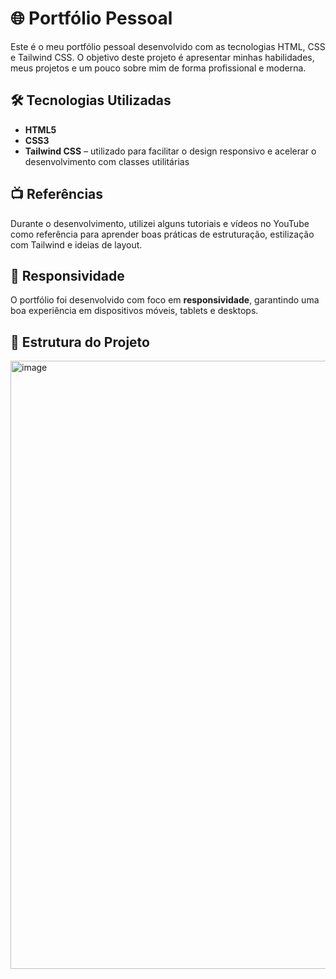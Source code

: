 # 🌐 Portfólio Pessoal

Este é o meu portfólio pessoal desenvolvido com as tecnologias HTML, CSS e Tailwind CSS. O objetivo deste projeto é apresentar minhas habilidades, meus projetos e um pouco sobre mim de forma profissional e moderna.

## 🛠️ Tecnologias Utilizadas

- **HTML5**  
- **CSS3**
- **Tailwind CSS** – utilizado para facilitar o design responsivo e acelerar o desenvolvimento com classes utilitárias

## 📺 Referências

Durante o desenvolvimento, utilizei alguns tutoriais e vídeos no YouTube como referência para aprender boas práticas de estruturação, estilização com Tailwind e ideias de layout.

## 📱 Responsividade

O portfólio foi desenvolvido com foco em **responsividade**, garantindo uma boa experiência em dispositivos móveis, tablets e desktops.

## 📁 Estrutura do Projeto

<img width="1860" height="973" alt="image" src="https://github.com/user-attachments/assets/2c5ba5f7-69cb-4467-8386-35d7b186767a" />
